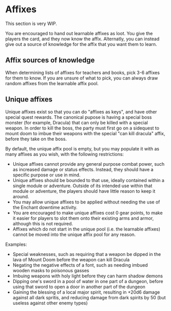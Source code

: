 # Affixes

This section is very WIP.

You are encouraged to hand out learnable affixes as loot.
You give the players the card, and they now know the affix.
Alternatly, you can instead give out a source of knowledge for the affix that you want them to learn.

## Affix sources of knowledge

When determining lists of affixes for teachers and books, pick 3-6 affixes for them to know.
If you are unsure of what to pick, you can always draw random affixes from the learnable affix pool.

## Unique affixes

Unique affixes exist so that you can do "affixes as keys", and have other special quest rewards.
The canonical pupose is having a special boss monster (for example, Dracula) that can only be killed with a special weapon.
In order to kill the boss, the party must first go on a sidequest to mount doom to imbue their weapons with the special "can kill dracula" affix, before they take on the boss.

By default, the unique affix pool is empty, but you may populate it with as many affixes as you wish, with the following restrictions:
- Unique affixes cannot provide any general purpose combat power, such as increased damage or status effects. Instead, they should have a specific purpose or use in mind.
- Unique affixes should be bounded to that use, ideally contained within a single module or adventure. Outside of its intended use within that module or adventure, the players should have little reason to keep it around.
- You may allow unique affixes to be applied without needing the use of the Enchant downtime activity.
- You are encouraged to make unique affixes cost 0 gear points, to make it easier for players to slot them onto their existing arms and armor, although this is not required.
- Affixes which do not start in the unique pool (i.e. the learnable affixes) cannot be moved into the unique affix pool for any reason.

Examples:
- Special weaknesses, such as requiring that a weapon be dipped in the lava of Mount Doom before the weapon can kill Dracula
- Negating the negative effects of a font, such as needing imbued wooden masks to poisonous gasses
- Imbuing weapons with holy light before they can harm shadow demons
- Dipping one's sword in a pool of water in one part of a dungeon, before using that sword to open a door in another part of the dungeon
- Gaining the blessing of a local major spirit, resulting in +20d6 damage against all dark spritis, and reducing damage from dark spirits by 50 (but useless against other enemy types)
